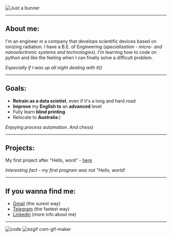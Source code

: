 ![Just a bunner](https://user-images.githubusercontent.com/91522891/161520646-6046cacb-173b-4ba0-8198-030147ca2845.png)
___
## About me:

I'm an engineer in a company that develops scientific devices based on ionizing radiation. I have a B.E. of Engineering (*specialisation - micro- and nanoelectronic systems and technologies*). I'm learning how to code on python and like the feeling when I can finally solve a difficult problem. 

*Especially if I was up all night dealing with it))*
___
## Goals:

* **Retrain as a data scietist**, even if it's a long and hard road
* **Improve** my **English to** an **advanced** level
* Fully learn **blind printing**
* Relocate to **Australia**:)

*Enjoying process automation. And chess)*
___
## Projects:

My first project after "Hello, word" - [here](https://github.com/cherkesovbasil/Processing_of_diffractogram_data)

*Interesting fact - my first program was not "Hello, world!*
___
## If you wanna find me:

* [Gmail](mailto:cherkesovbasil@gmail.com) (the surest way)
* [Telegram](https://t.me/Ch_Basil) (the fastest way)
* [Linkedin](https://www.linkedin.com/in/cherkesovbasil/) (more info about me)
___
![code](https://user-images.githubusercontent.com/91522891/161726603-4d19cd58-5d66-45c6-867a-e70fa24d9765.gif)
![ezgif com-gif-maker](https://user-images.githubusercontent.com/91522891/161728112-2f144170-ed78-4e8c-9b50-596a9c8c2486.gif)
